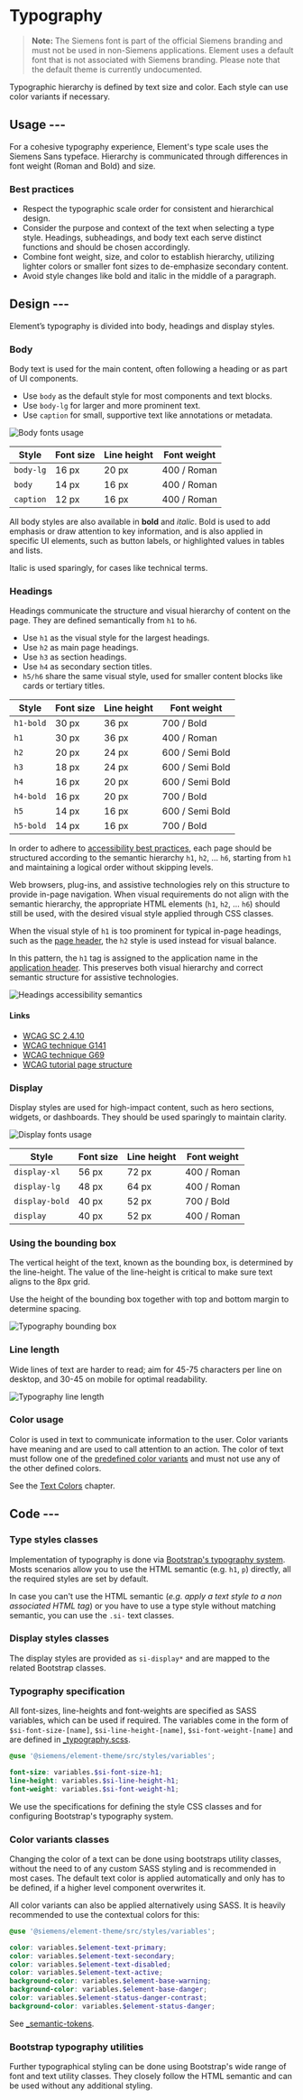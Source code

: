 # Typography

<!-- markdownlint-disable MD013 -->

> **Note:** The Siemens font is part of the official Siemens branding and must
> not be used in non-Siemens applications. Element uses a default font that is
> not associated with Siemens branding. Please note that the default theme is
> currently undocumented.

Typographic hierarchy is defined by text size and color. Each style can use
color variants if necessary.

## Usage ---

For a cohesive typography experience, Element's type scale uses the Siemens
Sans typeface.
Hierarchy is communicated through differences in font weight (Roman and Bold) and
size.

<si-docs-component example="typography/typography" editor="false" height="380"></si-docs-component>

### Best practices

- Respect the typographic scale order for consistent and hierarchical design.
- Consider the purpose and context of the text when selecting a type style.
Headings, subheadings, and body text each serve distinct functions and should be chosen accordingly.
- Combine font weight, size, and color to establish hierarchy, utilizing lighter colors
  or smaller font sizes to de-emphasize secondary content.
- Avoid style changes like bold and italic in the middle of a paragraph.

## Design ---

Element’s typography is divided into body, headings and display styles.

### Body

Body text is used for the main content, often following a heading or as part of UI components.

- Use `body` as the default style for most components and text blocks.
- Use `body-lg` for larger and more prominent text.
- Use `caption` for small, supportive text like annotations or metadata.

![Body fonts usage](images/typography-body-usage.png)

| Style      | Font size | Line height | Font weight  |
|------------|-----------|-------------|--------------|
| `body-lg`  | 16 px     | 20 px       | 400 / Roman  |
| `body`     | 14 px     | 16 px       | 400 / Roman  |
| `caption`  | 12 px     | 16 px       | 400 / Roman  |

All body styles are also available in **bold** and *italic*.
Bold is used to add emphasis or draw attention to key information, and is also applied in specific
UI elements, such as button labels, or highlighted values in tables and lists.

Italic is used sparingly, for cases like technical terms.

### Headings

Headings communicate the structure and visual hierarchy of content on the page.
They are defined semantically from `h1` to `h6`.

- Use `h1` as the visual style for the largest headings.
- Use `h2` as main page headings.
- Use `h3` as section headings.
- Use `h4` as secondary section titles.
- `h5/h6` share the same visual style, used for smaller content blocks like cards or tertiary titles.

| Style     | Font size | Line height | Font weight     |
|-----------|-----------|-------------|-----------------|
| `h1-bold` | 30 px     | 36 px       | 700 / Bold      |
| `h1`      | 30 px     | 36 px       | 400 / Roman     |
| `h2`      | 20 px     | 24 px       | 600 / Semi Bold |
| `h3`      | 18 px     | 24 px       | 600 / Semi Bold |
| `h4`      | 16 px     | 20 px       | 600 / Semi Bold |
| `h4-bold` | 16 px     | 20 px       | 700 / Bold      |
| `h5`      | 14 px     | 16 px       | 600 / Semi Bold |
| `h5-bold` | 14 px     | 16 px       | 700 / Bold      |

In order to adhere to [accessibility best practices](https://www.w3.org/WAI/tutorials/page-structure/headings/),
each page should be structured according to the semantic hierarchy `h1`, `h2`, ... `h6`, starting from
`h1` and maintaining a logical order without skipping levels.

Web browsers, plug-ins, and assistive technologies rely on this structure to provide in-page navigation.
When visual requirements do not align with the semantic hierarchy, the appropriate HTML elements
(`h1`, `h2`, ... `h6`) should still be used, with the desired visual style applied through CSS classes.

When the visual style of `h1` is too prominent for typical in-page headings,
such as the [page header](https://github.com/siemens/element/fundamentals/layouts/header.md),
the `h2` style is used instead for visual balance.

In this pattern, the `h1` tag is assigned to the application name in the [application header](https://github.com/siemens/element/components/layout-navigation/application-header.md).
This preserves both visual hierarchy and correct semantic structure for assistive technologies.

![Headings accessibility semantics](images/typography-accesibility.png)

#### Links

- [WCAG SC 2.4.10](https://www.w3.org/WAI/WCAG22/Understanding/section-headings.html)
- [WCAG technique G141](https://www.w3.org/WAI/WCAG22/Techniques/general/G141)
- [WCAG technique G69](https://www.w3.org/WAI/WCAG22/Techniques/html/H69)
- [WCAG tutorial page structure](https://www.w3.org/WAI/tutorials/page-structure/)

### Display

Display styles are used for high-impact content, such as hero sections, widgets, or dashboards.
They should be used sparingly to maintain clarity.

![Display fonts usage](images/typography-display-usage.png)

| Style         | Font size | Line height | Font weight     |
|---------------|-----------|-------------|-----------------|
| `display-xl`  | 56 px     | 72 px       | 400 / Roman     |
| `display-lg`  | 48 px     | 64 px       | 400 / Roman     |
| `display-bold`| 40 px     | 52 px       | 700 / Bold      |
| `display`     | 40 px     | 52 px       | 400 / Roman     |

### Using the bounding box

The vertical height of the text, known as the bounding box, is determined by the line-height.
The value of the line-height is critical to make sure text aligns to the 8px grid.

Use the height of the bounding box together with top and bottom margin to determine spacing.

![Typography bounding box](images/typography-bounding-box.png)

### Line length

Wide lines of text are harder to read;
aim for 45-75 characters per line on desktop, and 30-45 on mobile for optimal readability.

![Typography line length](images/typography-line-length.png)

### Color usage

Color is used in text to communicate information to the user. Color variants
have meaning and are used to call attention to an action. The color of text
must follow one of the [predefined color variants](colors/ui-colors.md) and must not
use any of the other defined colors.

<style>
si-docs-color {
  display: block;
  height: 30px;
  width: 30px;
  border-radius: 50%;
}
</style>

See the [Text Colors](colors/ui-colors.md#text) chapter.

## Code ---

### Type styles classes

Implementation of typography is done via [Bootstrap's typography system](https://getbootstrap.com/docs/5.1/content/typography/).
Mosts scenarios allow you to use the HTML semantic (e.g. `h1`, `p`) directly, all the required
styles are set by default.

In case you can't use the HTML semantic (*e.g. apply a text style to a non*
*associated HTML tag*) or you have to use a type style without matching
semantic, you can use the `.si-` text classes.

<si-docs-component example="typography/type-styles" height="300"></si-docs-component>

### Display styles classes

The display styles are provided as `si-display*` and are
mapped to the related Bootstrap classes.

<si-docs-component example="typography/display-styles" height="280"></si-docs-component>

### Typography specification

All font-sizes, line-heights and font-weights are specified as SASS
variables, which can be used if required. The variables come in the form of
`$si-font-size-[name]`, `$si-line-height-[name]`, `$si-font-weight-[name]` and
are defined in [_typography.scss](https://github.com/siemens/element/tree/main/projects/element-theme/src/styles/variables/_typography.scss).

```scss
@use '@siemens/element-theme/src/styles/variables';

font-size: variables.$si-font-size-h1;
line-height: variables.$si-line-height-h1;
font-weight: variables.$si-font-weight-h1;
```

We use the specifications for defining the style CSS classes and for configuring
Bootstrap's typography system.

### Color variants classes

Changing the color of a text can be done using bootstraps utility classes,
without the need to of any custom SASS styling and is recommended in most cases.
The default text color is applied automatically and only has to be defined, if
a higher level component overwrites it.

<si-docs-component example="typography/color-variants" height="380"></si-docs-component>

All color variants can also be applied alternatively using SASS. It is heavily
recommended to use the contextual colors for this:

```scss
@use '@siemens/element-theme/src/styles/variables';

color: variables.$element-text-primary;
color: variables.$element-text-secondary;
color: variables.$element-text-disabled;
color: variables.$element-text-active;
background-color: variables.$element-base-warning;
background-color: variables.$element-base-danger;
color: variables.$element-status-danger-contrast;
background-color: variables.$element-status-danger;
```

See [_semantic-tokens](https://github.com/siemens/element/tree/main/projects/element-theme/src/styles/variables/_semantic-tokens.scss).

### Bootstrap typography utilities

Further typographical styling can be done using Bootstrap's wide range of font
and text utility classes. They closely follow the HTML semantic and can be used
without any additional styling.

<si-docs-component example="typography/bootstrap" height="400"></si-docs-component>
